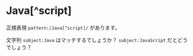 # Java[^script]

正規表現 `pattern:/Java[^script]/` があります。

文字列 `subject:Java` はマッチするでしょうか？ `subject:JavaScript` だとどうでしょう？
